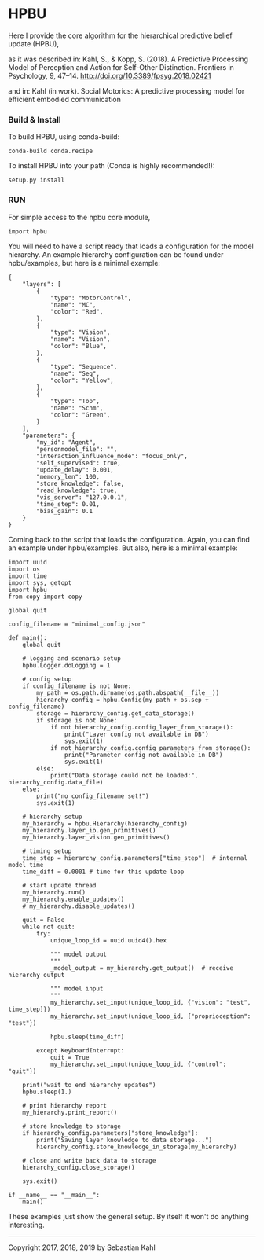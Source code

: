 # HPBU

Here I provide the core algorithm for the hierarchical predictive belief update (HPBU),

as it was described in:
Kahl, S., & Kopp, S. (2018). A Predictive Processing Model of Perception and Action for Self-Other Distinction. Frontiers in Psychology, 9, 47–14. http://doi.org/10.3389/fpsyg.2018.02421

and in:
Kahl (in work). Social Motorics: A predictive processing model for efficient embodied communication

### Build & Install

To build HPBU, using conda-build:

    conda-build conda.recipe

To install HPBU into your path (Conda is highly recommended!):

    setup.py install

### RUN

For simple access to the hpbu core module,

    import hpbu

You will need to have a script ready that loads a configuration for the model hierarchy.
An example hierarchy configuration can be found under hpbu/examples, but here is a minimal example:

    {
        "layers": [
            {
                "type": "MotorControl",
                "name": "MC",
                "color": "Red",
            },
            {
                "type": "Vision",
                "name": "Vision",
                "color": "Blue",
            },
            {
                "type": "Sequence",
                "name": "Seq",
                "color": "Yellow",
            },
            {
                "type": "Top",
                "name": "Schm",
                "color": "Green",
            }
        ],
        "parameters": {
            "my_id": "Agent",
            "personmodel_file": "",
            "interaction_influence_mode": "focus_only",
            "self_supervised": true,
            "update_delay": 0.001,
            "memory_len": 100,
            "store_knowledge": false,
            "read_knowledge": true,
            "vis_server": "127.0.0.1",
            "time_step": 0.01,
            "bias_gain": 0.1
        }
    }

Coming back to the script that loads the configuration.
Again, you can find an example under hpbu/examples.
But also, here is a minimal example:

    import uuid
    import os
    import time
    import sys, getopt
    import hpbu
    from copy import copy

    global quit

    config_filename = "minimal_config.json"

    def main():
        global quit

        # logging and scenario setup
        hpbu.Logger.doLogging = 1

        # config setup
        if config_filename is not None:
            my_path = os.path.dirname(os.path.abspath(__file__))
            hierarchy_config = hpbu.Config(my_path + os.sep + config_filename)
            storage = hierarchy_config.get_data_storage()
            if storage is not None:
                if not hierarchy_config.config_layer_from_storage():
                    print("Layer config not available in DB")
                    sys.exit(1)
                if not hierarchy_config.config_parameters_from_storage():
                    print("Parameter config not available in DB")
                    sys.exit(1)
            else:
                print("Data storage could not be loaded:", hierarchy_config.data_file)
        else:
            print("no config_filename set!")
            sys.exit(1)

        # hierarchy setup
        my_hierarchy = hpbu.Hierarchy(hierarchy_config)
        my_hierarchy.layer_io.gen_primitives()
        my_hierarchy.layer_vision.gen_primitives()

        # timing setup
        time_step = hierarchy_config.parameters["time_step"]  # internal model time
        time_diff = 0.0001 # time for this update loop

        # start update thread
        my_hierarchy.run()
        my_hierarchy.enable_updates()
        # my_hierarchy.disable_updates()

        quit = False
        while not quit:
            try:
                unique_loop_id = uuid.uuid4().hex

                """ model output
                """
                _model_output = my_hierarchy.get_output()  # receive hierarchy output

                """ model input
                """
                my_hierarchy.set_input(unique_loop_id, {"vision": "test", time_step]})
                my_hierarchy.set_input(unique_loop_id, {"proprioception": "test"})

                hpbu.sleep(time_diff)

            except KeyboardInterrupt:
                quit = True
                my_hierarchy.set_input(unique_loop_id, {"control": "quit"})

        print("wait to end hierarchy updates")
        hpbu.sleep(1.)

        # print hierarchy report
        my_hierarchy.print_report()

        # store knowledge to storage
        if hierarchy_config.parameters["store_knowledge"]:
            print("Saving layer knowledge to data storage...")
            hierarchy_config.store_knowledge_in_storage(my_hierarchy)

        # close and write back data to storage
        hierarchy_config.close_storage()

        sys.exit()

    if __name__ == "__main__":
        main()


These examples just show the general setup. By itself it won't do anything interesting.

---
Copyright 2017, 2018, 2019 by Sebastian Kahl